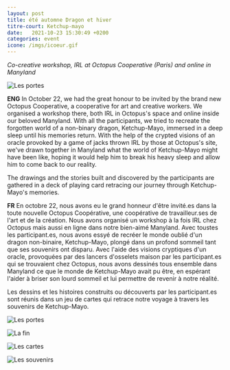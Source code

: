 ```yaml
---
layout: post
title: été automne Dragon et hiver
titre-court: Ketchup-mayo
date:   2021-10-23 15:30:49 +0200
categories: event
icone: /imgs/icoeur.gif
---
```

*Co-creative workshop, IRL at Octopus Cooperative (Paris) and online in Manyland*

![Les portes]({{site.imgurl}}/octo01.png)

**ENG**
In October 22, we had the great honour to be invited by the brand new Octopus Cooperative, a cooperative for art and creative workers. We organised a workshop there, both IRL in Octopus's space and online inside our beloved Manyland. With all the participants, we tried to recreate the forgotten world of a non-binary dragon, Ketchup-Mayo, immersed in a deep sleep until his memories return. With the help of the crypted visions of an oracle provoked by a game of jacks thrown IRL by those at Octopus's site, we've drawn together in Manyland what the world of Ketchup-Mayo might have been like, hoping it would help him to break his heavy sleep and allow him to come back to our reality.

The drawings and the stories built and discovered by the participants are gathered in a deck of playing card retracing our journey through Ketchup-Mayo's memories. 

**FR**
En octobre 22, nous avons eu le grand honneur d'être invité.es dans la toute nouvelle Octopus Coopérative, une coopérative de travailleur.ses de l'art et de la création. Nous avons organisé un workshop à la fois IRL chez Octopus mais aussi en ligne dans notre bien-aimé Manyland. Avec toustes les participant.es, nous avons essyé de recréer le monde oublié d'un dragon non-binaire, Ketchup-Mayo, plongé dans un profond sommeil tant que ses souvenirs ont disparu. Avec l'aide des visions cryptiques d'un oracle, provoquées par des lancers d'osselets maison par les participant.es qui se trouvaient chez Octopus, nous avons dessinés tous ensemble dans Manyland ce que le monde de Ketchup-Mayo avait pu être, en espérant l'aider à briser son lourd sommeil et lui permettre de revenir à notre réalité.

Les dessins et les histoires construits ou découverts par les participant.es sont réunis dans un jeu de cartes qui retrace notre voyage à travers les souvenirs de Ketchup-Mayo.

![Les portes]({{site.imgurl}}/octo01.png)

![La fin]({{site.imgurl}}/octo02.png)

![Les cartes]({{site.imgurl}}/octo03.png)

![Les souvenirs]({{site.imgurl}}/octo04.png)
